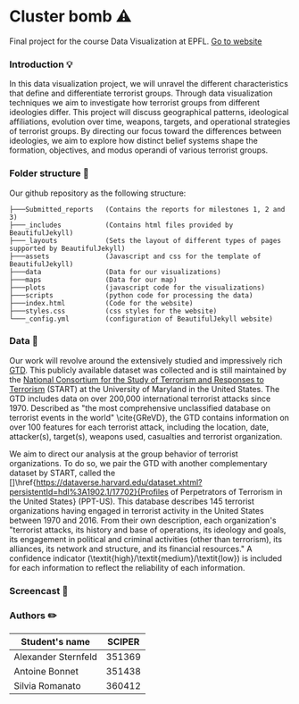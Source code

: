 # Cluster bomb :warning:
Final project for the course Data Visualization at EPFL. [Go to website](https://com-480-data-visualization.github.io/project-2023-yeravizard/)

### Introduction :bulb:
In this data visualization project, we will unravel the different characteristics that define and differentiate terrorist groups. Through data visualization techniques we aim to investigate how terrorist groups from different ideologies differ. This project will discuss geographical patterns, ideological affiliations, evolution over time, weapons, targets, and operational strategies of terrorist groups. By directing our focus toward the differences between ideologies, we aim to explore how distinct belief systems shape the formation, objectives, and modus operandi of various terrorist groups.

### Folder structure :file_folder:
Our github repository as the following structure:
```       
├───Submitted_reports   (Contains the reports for milestones 1, 2 and 3)
├───_includes           (Contains html files provided by BeautifulJekyll)
├───_layouts            (Sets the layout of different types of pages supported by BeautifulJekyll)
├───assets              (Javascript and css for the template of BeautifulJekyll)
├───data                (Data for our visualizations)
├───maps                (Data for our map)
├───plots               (javascript code for the visualizations)
├───scripts             (python code for processing the data)
├───index.html          (Code for the website)
├───styles.css          (css styles for the website)
└───_config.yml         (configuration of BeautifulJekyll website)
```

### Data :memo:

Our work will revolve around the extensively studied and impressively rich [GTD](https://www.start.umd.edu/gtd/). This publicly available dataset was collected and is still maintained by the [National Consortium for the Study of Terrorism and Responses to Terrorism](https://www.start.umd.edu) (START) at the University of Maryland in the United States. The GTD includes data on over 200,000 international terrorist attacks since 1970. Described as "the most comprehensive unclassified database on terrorist events in the world" \cite{GReVD}, the GTD contains information on over 100 features for each terrorist attack, including the location, date, attacker(s), target(s), weapons used, casualties and terrorist organization. 

We aim to direct our analysis at the group behavior of terrorist organizations. To do so, we pair the GTD  with another complementary dataset by START, called the []\href{https://dataverse.harvard.edu/dataset.xhtml?persistentId=hdl%3A1902.1/17702}{Profiles of Perpetrators of Terrorism in the United States} (PPT-US). This database describes 145 terrorist organizations having engaged in terrorist activity in the United States between 1970 and 2016. From their own description, each organization's "terrorist attacks, its history and base of operations, its ideology and goals, its engagement in political and criminal activities (other than terrorism), its alliances, its network and structure, and its financial resources." A confidence indicator (\textit{high}/\textit{medium}/\textit{low}) is included for each information to reflect the reliability of each information. 

### Screencast :movie_camera:


### Authors :pencil2:

| Student's name | SCIPER |
| -------------- | ------ |
| Alexander Sternfeld | 351369 |
| Antoine Bonnet | 351438 |
| Silvia Romanato | 360412 |



